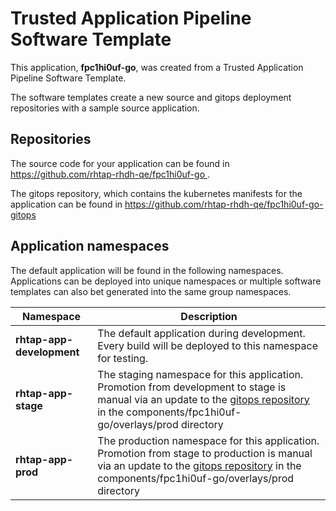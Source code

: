 # Trusted Application Pipeline Software Template

This application, **fpc1hi0uf-go**, was created from a Trusted Application Pipeline Software Template.

The software templates create a new source and gitops deployment repositories with a sample source application. 

## Repositories

The source code for your application can be found in [https://github.com/rhtap-rhdh-qe/fpc1hi0uf-go ](https://github.com/rhtap-rhdh-qe/fpc1hi0uf-go ).
 
The gitops repository, which contains the kubernetes manifests for the application can be found in 
[https://github.com/rhtap-rhdh-qe/fpc1hi0uf-go-gitops ](https://github.com/rhtap-rhdh-qe/fpc1hi0uf-go-gitops ) 

## Application namespaces 

The default application will be found in the following namespaces. Applications can be deployed into unique namespaces or multiple software templates can also bet generated into the same group namespaces.  

|  Namespace   |  Description   |  
| -------- | -------- |   
| **rhtap-app-development** | The default application during development. Every build will be deployed to this namespace for testing. | 
| **rhtap-app-stage** | The staging namespace for this application. Promotion from development to stage is manual via an update to the [gitops repository](https://github.com/rhtap-rhdh-qe/fpc1hi0uf-go-gitops ) in the components/fpc1hi0uf-go/overlays/prod directory |  
| **rhtap-app-prod** | The production namespace for this application. Promotion from stage to production is manual via an update to the [gitops repository](https://github.com/rhtap-rhdh-qe/fpc1hi0uf-go-gitops ) in the components/fpc1hi0uf-go/overlays/prod directory | 